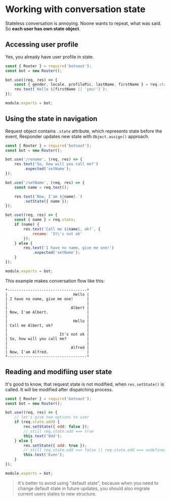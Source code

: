 # Working with conversation state

Stateless conversation is annoying. Noone wants to repeat, what was said. So **each user has own state object**.

## Accessing user profile

Yes, you already have user profile in state.

```javascript
const { Router } = require('botnaut');
const bot = new Router();

bot.use((req, res) => {
    const { gender, locale, profilePic, lastName, firstName } = req.state.user;
    res.text(`Hello ${firstName || 'you!'}`);
});

module.exports = bot;
```

## Using the state in navigation

Request object contains `.state` attribute, which represents state before the event, Responder updates new state with `Object.assign()` approach.

```javascript
const { Router } = require('botnaut');
const bot = new Router();

bot.use('/rename', (req, res) => {
    res.text('So, how will you call me?')
        .expected('setName');
});

bot.use('/setName', (req, res) => {
    const name = req.text();

    res.text(`Now, I'am ${name}.`)
        .setState({ name });
});

bot.use((req, res) => {
    const { name } = req.state;
    if (name) {
        res.text(`Call me ${name}, ok?`, {
            rename: 'It\'s not ok'
        });
    } else {
        res.text('I have no name, give me one!')
            .expected('setName');
    }
});

module.exports = bot;
```

This example makes conversation flow like this:

```
*-----------------------------------*
|                             Hello |
| I have no name, give me one!      |
|                                   |
|                            Albert |
| Now, I'am Albert.                 |
|                                   |
|                             Hello |
| Call me Albert, ok?               |
|                                   |
|                       It's not ok |
| So, how will you call me?         |
|                                   |
|                            Alfred |
| Now, I'am Alfred.                 |
*-----------------------------------*
```

## Reading and modifiing user state

It's good to know, that request state is not modified, when `res.setState()` is called. It will be modified after dispatching process.

```javascript
const { Router } = require('botnaut');
const bot = new Router();

bot.use((req, res) => {
    // let's give two options to user
    if (req.state.odd) {
        res.setState({ odd: false });
        // still req.state.odd === true
        this.text('Odd');
    } else {
        res.setState({ odd: true });
        // still req.state.odd === false || req.state.odd === undefined
        this.text('Even');
    }
});

module.exports = bot;
```

> It's better to avoid using "default state", because when you need to change default state in future updates,
> you should also migrate current users states to new structure.